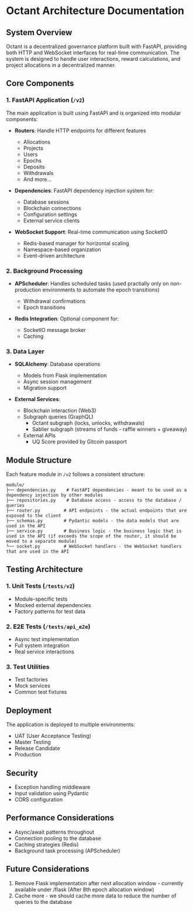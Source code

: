 # Octant Architecture Documentation

## System Overview

Octant is a decentralized governance platform built with FastAPI, providing both HTTP and WebSocket interfaces for real-time communication. The system is designed to handle user interactions, reward calculations, and project allocations in a decentralized manner.

## Core Components

### 1. FastAPI Application (`/v2`)

The main application is built using FastAPI and is organized into modular components:

- **Routers**: Handle HTTP endpoints for different features
  - Allocations
  - Projects
  - Users
  - Epochs
  - Deposits
  - Withdrawals
  - And more...

- **Dependencies**: FastAPI dependency injection system for:
  - Database sessions
  - Blockchain connections
  - Configuration settings
  - External service clients

- **WebSocket Support**: Real-time communication using SocketIO
  - Redis-based manager for horizontal scaling
  - Namespace-based organization
  - Event-driven architecture

### 2. Background Processing

- **APScheduler**: Handles scheduled tasks (used practially only on non-production environments to automate the epoch transitions)
  - Withdrawal confirmations
  - Epoch transitions

- **Redis Integration**: Optional component for:
  - SocketIO message broker
  - Caching

### 3. Data Layer

- **SQLAlchemy**: Database operations
  - Models from Flask implementation
  - Async session management
  - Migration support

- **External Services**:
  - Blockchain interaction (Web3)
  - Subgraph queries (GraphQL)
    - Octant subgraph (locks, unlocks, withdrawals)
    - Sablier subgraph (streams of funds - raffle winners + giveaway)
  - External APIs
    - UQ Score provided by Gitcoin passport

## Module Structure

Each feature module in `/v2` follows a consistent structure:

```
module/
├── dependencies.py    # FastAPI dependencies - meant to be used as a dependency injection by other modules
├── repositories.py    # Database access - access to the database / queries
├── router.py         # API endpoints - the actual endpoints that are exposed to the client
├── schemas.py        # Pydantic models - the data models that are used in the API
├── service.py        # Business logic - the business logic that is used in the API (if exceeds the scope of the router, it should be moved to a separate module)
└── socket.py         # WebSocket handlers - the WebSocket handlers that are used in the API
```

## Testing Architecture

### 1. Unit Tests (`/tests/v2`)

- Module-specific tests
- Mocked external dependencies
- Factory patterns for test data

### 2. E2E Tests (`/tests/api_e2e`)

- Async test implementation
- Full system integration
- Real service interactions

### 3. Test Utilities

- Test factories
- Mock services
- Common test fixtures

## Deployment

The application is deployed to multiple environments:

- UAT (User Acceptance Testing)
- Master Testing
- Release Candidate
- Production

## Security

- Exception handling middleware
- Input validation using Pydantic
- CORS configuration

## Performance Considerations

- Async/await patterns throughout
- Connection pooling to the database
- Caching strategies (Redis)
- Background task processing (APScheduler)

## Future Considerations

1. Remove Flask implementation after next allocation window - currently available under /flask (After 8th epoch allocation window)
2. Cache more - we should cache more data to reduce the number of queries to the database